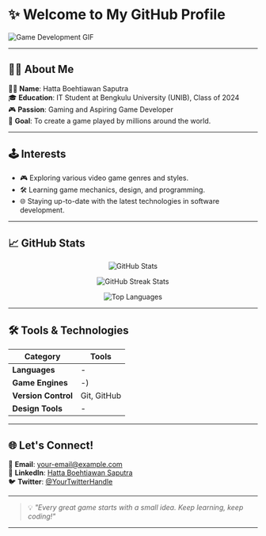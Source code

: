 # ✨ Welcome to My GitHub Profile  

![Game Development GIF](https://media.giphy.com/media/3o7abKhOpu0NwenH3O/giphy.gif)

---

## 👨‍💻 About Me  
🧑‍🎓 **Name**: Hatta Boehtiawan Saputra  
🎓 **Education**: IT Student at Bengkulu University (UNIB), Class of 2024  
🎮 **Passion**: Gaming and Aspiring Game Developer  
🌟 **Goal**: To create a game played by millions around the world.  

---

## 🕹️ Interests  
- 🎮 Exploring various video game genres and styles.  
- 🛠️ Learning game mechanics, design, and programming.  
- 🌐 Staying up-to-date with the latest technologies in software development.  

---

## 📈 GitHub Stats  

<p align="center">
  <img src="https://github-readme-stats.vercel.app/api?username=Owlkaj&show_icons=true&theme=radical" alt="GitHub Stats" />
</p>

<p align="center">
  <img src="https://github-readme-streak-stats.herokuapp.com/?user=Owlkaj&theme=radical" alt="GitHub Streak Stats" />
</p>

<p align="center">
  <img src="https://github-readme-stats.vercel.app/api/top-langs/?username=Owlkaj&layout=compact&theme=radical" alt="Top Languages" />
</p>

---

## 🛠️ Tools & Technologies  
| Category       | Tools                                      |
|----------------|--------------------------------------------|
| **Languages**  | -                     |
| **Game Engines** | -)                   |
| **Version Control** | Git, GitHub                            |
| **Design Tools** | -                         |

---

## 🌐 Let's Connect!  

💌 **Email**: [your-email@example.com](mailto:your-email@example.com)  
🔗 **LinkedIn**: [Hatta Boehtiawan Saputra](https://linkedin.com/in/YourLinkedInHandle)  
🐦 **Twitter**: [@YourTwitterHandle](https://twitter.com/YourTwitterHandle)  

---

> 💡 *"Every great game starts with a small idea. Keep learning, keep coding!"*

---

